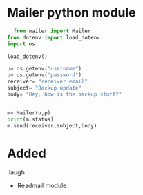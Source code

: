 # Mailer python module

```python
  from mailer import Mailer
from dotenv import load_dotenv
import os

load_dotenv()

u= os.getenv("username")
p= os.getenv("password")
receiver= "receiver email"
subject= "Backup update"
body= "Hey, how is the backup stuff?"


m= Mailer(u,p)
print(m.status)
m.send(receiver,subject,body)
```


Added
=====
:laugh

* Readmail module
